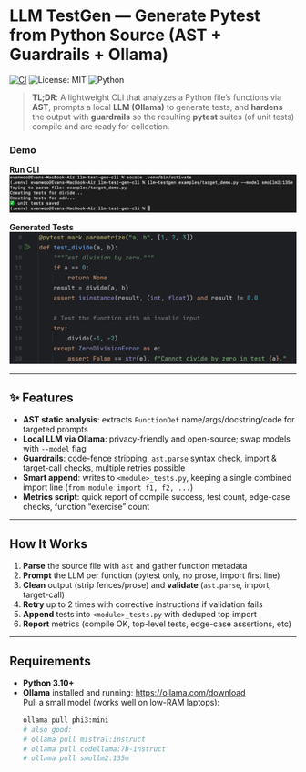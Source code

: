 # LLM TestGen — Generate Pytest from Python Source (AST + Guardrails + Ollama)

[![CI](https://github.com/evanwoo8/LLM-Powered-Test-Generator/actions/workflows/ci.yml/badge.svg)](https://github.com/evanwoo8/LLM-Powered-Test-Generator/actions/workflows/ci.yml)
![License: MIT](https://img.shields.io/badge/License-MIT-green.svg)
![Python](https://img.shields.io/badge/python-3.10%2B-blue)

> **TL;DR**: A lightweight CLI that analyzes a Python file’s functions via **AST**, prompts a local **LLM (Ollama)** to generate tests, and **hardens** the output with **guardrails** so the resulting **pytest** suites (of unit tests) compile and are ready for collection.


### Demo
**Run CLI**
![CLI run](docs/cli_interface.png)

**Generated Tests**
![Generated tests](docs/generated_test.png)


---

## ✨ Features

- **AST static analysis**: extracts `FunctionDef` name/args/docstring/code for targeted prompts  
- **Local LLM via Ollama**: privacy-friendly and open-source; swap models with `--model` flag  
- **Guardrails**: code-fence stripping, `ast.parse` syntax check, import & target-call checks, multiple retries possible
- **Smart append**: writes to `<module>_tests.py`, keeping a single combined import line (`from module import f1, f2, ...`)  
- **Metrics script**: quick report of compile success, test count, edge-case checks, function “exercise” count

---

## How It Works

1. **Parse** the source file with `ast` and gather function metadata  
2. **Prompt** the LLM per function (pytest only, no prose, import first line)  
3. **Clean** output (strip fences/prose) and **validate** (`ast.parse`, import, target-call)  
4. **Retry** up to 2 times with corrective instructions if validation fails  
5. **Append** tests into `<module>_tests.py` with deduped top import  
6. **Report** metrics (compile OK, top-level tests, edge-case assertions, etc)

---

## Requirements

- **Python 3.10+**
- **Ollama** installed and running: https://ollama.com/download  
  Pull a small model (works well on low-RAM laptops):
  ```bash
  ollama pull phi3:mini
  # also good:
  # ollama pull mistral:instruct
  # ollama pull codellama:7b-instruct
  # ollama pull smollm2:135m
